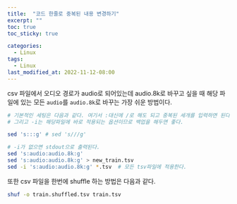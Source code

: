 ```yaml
---
title:  "코드 한줄로 중복된 내용 변경하기"
excerpt: ""
toc: true
toc_sticky: true

categories:
  - Linux
tags:
  - Linux
last_modified_at: 2022-11-12-08:00
---
```




csv 파일에서 오디오 경로가 audio로 되어있는데 audio.8k로 바꾸고 싶을 때 해당 파일에 있는 모든 `audio`를 `audio.8k`로 바꾸는 가장 쉬운 방법이다.

```bash
# 기본적인 세팅은 다음과 같다. 여기서 :대신에 /로 해도 되고 중복된 세개를 입력하면 된다.
# 그리고 -i는 해당파일에 바로 적용되는 옵션이므로 백업을 해두면 좋다.

sed 's:::g' # sed 's///g' 

# -i가 없으면 stdout으로 출력된다.
sed 's:audio:audio.8k:g'
sed 's:audio:audio.8k:g' > new_train.tsv
sed -i 's:audio:audio.8k:g' *.tsv  # 모든 tsv파일에 적용한다.
```



  

또한 csv 파일을 한번에 shuffle 하는 방법은 다음과 같다.

```bash
shuf -o train.shuffled.tsv train.tsv
```


